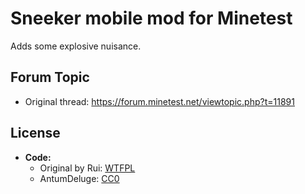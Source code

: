 # Sneeker mobile mod for Minetest

Adds some explosive nuisance.

## Forum Topic

- Original thread: https://forum.minetest.net/viewtopic.php?t=11891

## License

- **Code:**
    - Original by Rui: [WTFPL][lic.wtfpl]
    - AntumDeluge: [CC0][lic.cc0]


[lic.cc0]: LICENSE.txt
[lic.wtfpl]: LICENSE-wtfpl.txt
